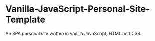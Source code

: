 # Vanilla-JavaScript-Personal-Site-Template
An SPA personal site written in vanilla JavaScript, HTML and CSS.
